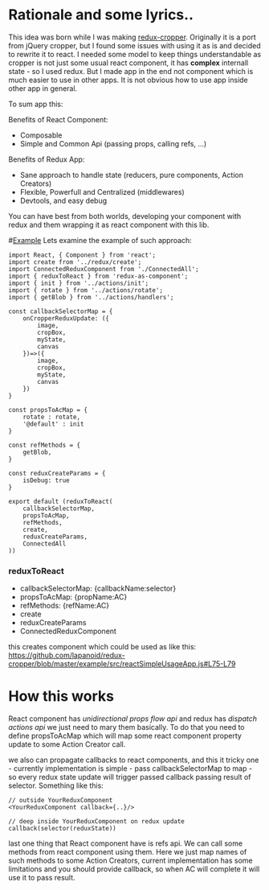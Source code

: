 # Rationale and some lyrics..

This idea was born while I was making [redux-cropper](https://github.com/lapanoid/redux-cropper). Originally it is a port from jQuery cropper, but I found some issues with using it as is and decided to rewrite it to react. I needed some model to keep things understandable as cropper is not just some usual react component, it has **complex** internall state - so I used redux. 
But I made app in the end not component which is much easier to use in other apps. It is not obvious how to use app inside other app in general. 

To sum app this:

Benefits of React Component:
- Composable
- Simple and Common Api (passing props, calling refs, ...)

Benefits of Redux App:
- Sane approach to handle state (reducers, pure components, Action Creators)
- Flexible, Powerfull and Centralized (middlewares)
- Devtools, and easy debug

You can have best from both worlds, developing your component with redux and them wrapping it as react component with this lib.

#[Example](https://github.com/lapanoid/redux-cropper/blob/master/src/containers/reactComponent.js)
Lets examine the example of such approach:

```
import React, { Component } from 'react';
import create from '../redux/create';
import ConnectedReduxComponent from './ConnectedAll';
import { reduxToReact } from 'redux-as-component';
import { init } from '../actions/init';
import { rotate } from '../actions/rotate';
import { getBlob } from '../actions/handlers';

const callbackSelectorMap = {
	onCropperReduxUpdate: ({
		image, 
		cropBox, 
		myState, 
		canvas
	})=>({
		image, 
		cropBox, 
		myState, 
		canvas
	})
}

const propsToAcMap = {
	rotate : rotate,
	'@default' : init
}
	
const refMethods = {
	getBlob,
}

const reduxCreateParams = {
	isDebug: true
}

export default (reduxToReact(
	callbackSelectorMap,
	propsToAcMap,
	refMethods,
	create,
	reduxCreateParams,
	ConnectedAll
))
```


### reduxToReact
- callbackSelectorMap: {callbackName:selector} 
- propsToAcMap: {propName:AC} 
- refMethods: {refName:AC} 
- create
- reduxCreateParams
- ConnectedReduxComponent

this creates component which could be used as like this:
https://github.com/lapanoid/redux-cropper/blob/master/example/src/reactSimpleUsageApp.js#L75-L79

# How this works

React component has *unidirectional props flow api* and redux has *dispatch actions api* we just need to mary them basically.
To do that you need to define propsToAcMap which will map some react component property update to some Action Creator call.

we also can propagate callbacks to react components, and this it tricky one - currently implementation is simple -
pass callbackSelectorMap to map - so every redux state update will trigger passed callback passing result of selector.
Something like this:
```
// outside YourReduxComponent
<YourReduxComponent callback={..}/>

// deep inside YourReduxComponent on redux update
callback(selector(reduxState))
```

last one thing that React component have is refs api. We can call some methods from react component using them.
Here we just map names of such methods to some Action Creators, current implementation has some limitations and you should provide callback, so when AC will complete it will use it to pass result.
